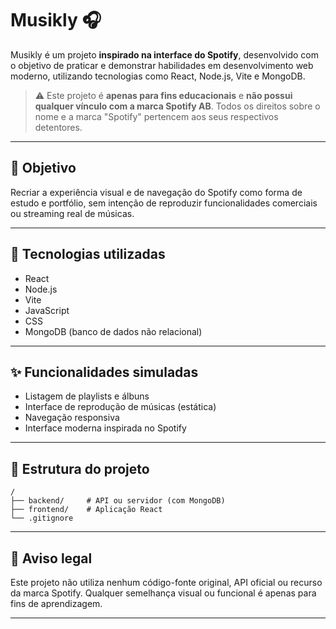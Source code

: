 
# Musikly 🎧

Musikly é um projeto **inspirado na interface do Spotify**, desenvolvido com o objetivo de praticar e demonstrar habilidades em desenvolvimento web moderno, utilizando tecnologias como React, Node.js, Vite e MongoDB.

> ⚠️ Este projeto é **apenas para fins educacionais** e **não possui qualquer vínculo com a marca Spotify AB**. Todos os direitos sobre o nome e a marca "Spotify" pertencem aos seus respectivos detentores.
> 
---

## 🎯 Objetivo

Recriar a experiência visual e de navegação do Spotify como forma de estudo e portfólio, sem intenção de reproduzir funcionalidades comerciais ou streaming real de músicas.

---

## 🚀 Tecnologias utilizadas

- React
- Node.js
- Vite
- JavaScript
- CSS
- MongoDB (banco de dados não relacional)

---

## ✨ Funcionalidades simuladas

- Listagem de playlists e álbuns
- Interface de reprodução de músicas (estática)
- Navegação responsiva
- Interface moderna inspirada no Spotify

---

## 📂 Estrutura do projeto

```
/
├── backend/     # API ou servidor (com MongoDB)
├── frontend/    # Aplicação React
└── .gitignore
```

---

## 📌 Aviso legal

Este projeto não utiliza nenhum código-fonte original, API oficial ou recurso da marca Spotify. Qualquer semelhança visual ou funcional é apenas para fins de aprendizagem.

---
